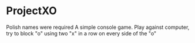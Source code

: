 # ProjectXO
Polish names were required
A simple console game. Play against computer, try to block "o" using two "x" in a row on every side of the "o"

